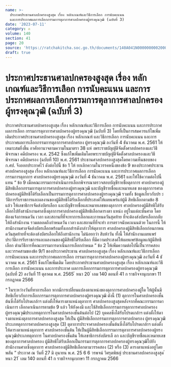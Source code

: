 ```yaml
---
name: >-
  ประกาศประธานศาลปกครองสูงสุด เรื่อง หลักเกณฑ์และวิธีการเลือก การนับคะแนน
  และการประกาศผลการเลือกกรรมการตุลาการศาลปกครองผู้ทรงคุณวุฒิ (ฉบับที่ 3)
date: '2023-07-11'
category: ก
volume: 140
section: 41
page: 20
source: 'https://ratchakitcha.soc.go.th/documents/140A041N0000000002000.pdf'
draft: true
---
```


# ประกาศประธานศาลปกครองสูงสุด เรื่อง หลักเกณฑ์และวิธีการเลือก การนับคะแนน และการประกาศผลการเลือกกรรมการตุลาการศาลปกครองผู้ทรงคุณวุฒิ (ฉบับที่ 3)

ประกาศประธานศาลปกครองสูงสุด เรื่อง หลักเกณฑ์และวิธีการเลือก การนับคะแนน และการประกาศผลการเลือก กรรมการตุลาการศาลปกครองผู้ทรงคุณวุฒิ (ฉบับที่ 3) โดยที่เป็นการสมควรแก้ไขเพิ่มเติมประกาศประธานศาลปกครองสูงสุด เรื่อง หลักเกณฑ์ และวิธีการเลือก การนับคะแนน และการประกาศผลการเลือกกรรมการตุลาการศาลปกครอง ผู้ทรงคุณวุฒิ ลงวันที่ 4 ธันวาคม พ.ศ. 2561 ให้เหมาะสมยิ่งขึ้น อาศัยอานาจตามความในมาตรา 38 แห่ งพระราชบัญญัติจัดตั้งศาลปกครองและวิธีพิจารณา คดีปกครอง พ.ศ. 2542 ซึ่งแก้ไขเพิ่มเติมโดยพระราชบัญญัติจัดตั้งศาลปกครองและวิธีพิจารณา คดีปกครอง (ฉบับที่ 10) พ.ศ. 2561 ประธานศาลปกครองสูงสุดโดยความเห็นชอบของ ก.ศป. จึงออกประกาศไว้ ดังต่อไปนี้ ข้อ 1 ให้ ยกเลิกความในวรรคหนึ่งของข้อ 9 ของประกาศประธานศาลปกครองสูงสุด เรื่อง หลักเกณฑ์และวิธีการเลือก การนับคะแนน และการประกาศผลการเลือกกรรมการตุลาการ ศาลปกครองผู้ทรงคุณวุฒิ ลงวันที่ 4 ธันวาคม พ.ศ. 2561 และให้ใช้ความต่อไปนี้แทน “ ข้อ 9 เมื่อคณะกรรมการดำเนินการเลือกพิจารณาตรวจสอบบัญชีรายชื่อตุลาการ ศาลปกครองผู้มีสิทธิเลือกกรรมการตุลาการศาลปกครองผู้ทรงคุณวุฒิ และบัญชีรายชื่อและหมายเลข ของตุลาการศาลปกครองผู้มีสิทธิได้รับเลือกเป็นกรรมการตุลาการศาลปกครองผู้ทรงคุณวุฒิ รวมทั้ง ข้อมูลเกี่ยวกับปร ะวัติการรับราชการและผลงานของผู้มีสิทธิได้รับเลือกที่ประสงค์ให้เผยแพร่แก่ผู้มี สิทธิเลือกตามข้อ 8 แล้ว ให้เลขาธิการจัดส่งบัตรเลือก และบัญชีรายชื่อและหมายเลขของตุลาการ ศาลปกครองผู้มีสิทธิได้รับเลือกไปยังสานักงานศาลซึ่งตุลาการศาลปกครองผู้มีสิทธิเลือกดารงตา แหน่ง อยู่ในแต่ละชั้นศาล โดยต้องแจ้งกาหนดวัน เวลา และสถานที่ที่จะทาการเลือกและกาหนดวันสุดท้าย ที่จะต้องส่งบัตรเลือกกลับให้ถึงสำนักงาน รวมตลอดถึงกำหนดวัน เวลา และสถานที่ที่จะทำ การตรวจนับคะแนนด้วย ในการนี้ ให้สานักงานศาลจัดส่งบัตรเลือกพร้อมทั้งเอกสำรดังกล่าวให้ตุลาการ ศาลปกครองผู้มีสิทธิเลือกก่อนกาหนดวันสุดท้ายที่จะต้องส่งบัตรเลือกให้ถึงสานักงาน ไม่น้อยกว่า สิบห้าวัน ทั้งนี้ ให้สำนักงานเผยแพร่ประวัติการรับราชการและผลงานของผู้มีสิทธิได้รับเลือก ที่มีความประสงค์ให้เผยแพร่ข้อมูลแก่ผู้มีสิทธิเลือก ตำมวิธีการที่คณะกรรมการดาเนินการเลือกกำหนด ” ข้อ 2 ให้เพิ่มความต่อไปนี้เป็นวรรคสองและวรรคสามของข้อ 9/1 ของประกาศประธาน ศาลปกครองสูงสุด เรื่อง หลักเกณฑ์และวิธีการเลือก การนับคะแนน และการประกาศผลการเลือก กรรมการตุลาการศาลปกครองผู้ทรงคุณวุฒิ ลงวันที่ 4 ธั นวาคม พ.ศ. 2561 ซึ่งแก้ไขเพิ่มเติม โดยประกาศประธานศาลปกครองสูงสุด เรื่อง หลักเกณฑ์และวิธีการเลือก การนับคะแนน และการประกาศ ผลการเลือกกรรมการตุลาการศาลปกครองผู้ทรงคุณวุฒิ (ฉบับที่ 2) ลงวันที่ 11 ตุลาคม พ.ศ. 2565 ้ หนา 20 ่ เลม 140 ตอนที่ 41 ก ราชกิจจานุเบกษา 11 กรกฎาคม 2566

“ ในระหว่างวันที่ทาการเลือก หากมีการเปลี่ยนแปลงตาแหน่งของตุลาการศาลปกครองผู้ใด ให้ผู้นั้นมีสิทธิเกี่ยวกับการเลือกกรรมการตุลาการศาลปกครองผู้ทรงคุณวุฒิ ดังนี้ (1) ตุลาการในศาลปกครองชั้นต้นซึ่งได้รับโปรดเกล้าฯ แต่งตั้งให้ดารงตาแหน่งตุลาการ ศาลปกครองสูงสุดหลังจากที่คณะกรรมการดาเนินการ เลือกดาเนินการตามข้อ 9 แล้ว ให้ยังคงมี และใช้สิทธิเลือกกรรมการตุลาการศาลปกครองผู้ทรงคุณวุฒิประเภทตุลาการในศาลปกครองชั้นต้นต่อไป (2) บุคคลซึ่งได้รับโปรดเกล้าฯ แต่งตั้งให้ดารงตาแหน่งตุลาการศาลปกครองสูงสุด ให้เป็น ผู้มีสิทธิเลือกกรรมการตุลาการศาลปกครอง ผู้ทรงคุณวุฒิประเภทตุลาการศาลปกครองสูงสุด (3) ตุลาการประจาศาลปกครองชั้นต้นซึ่งได้รับโปรดเกล้าฯ แต่งตั้งให้ดารงตาแหน่งตุลาการ ศาลปกครองชั้นต้น ให้เป็นผู้มีสิทธิเลือกกรรมการตุลาการศาลปกครองผู้ทรงคุณวุฒิประเภทตุลาการ ในศาลปกครองชั้นต้น ให้เลขาธิการส่งบัตรเลื อก และบัญชีรายชื่อและหมายเลขของตุลาการศาลปกครอง ผู้มีสิทธิได้รับเลือกเป็นกรรมการตุลาการศาลปกครองผู้ทรงคุณวุฒิไปยังสำนักงานศาลซึ่งตุลาการ ศาลปกครองผู้มีสิทธิเลือกตามวรรคสอง (2) หรือ (3) ดารงตาแหน่งอยู่โดยพลัน ” ประกาศ ณ วันที่ 27 มิ ถุนายน พ.ศ. 25 6 6 วรพจน์ วิศรุตพิชญ์ ประธานศาลปกครองสูงสุด ้ หนา 21 ่ เลม 140 ตอนที่ 41 ก ราชกิจจานุเบกษา 11 กรกฎาคม 2566
